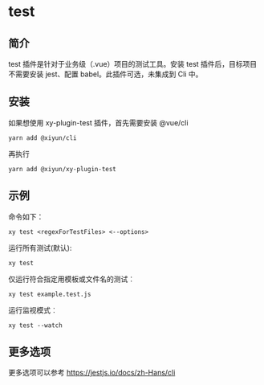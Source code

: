 # test

## 简介
test 插件是针对于业务级（.vue）项目的测试工具。安装 test 插件后，目标项目不需要安装 jest、配置 babel。此插件可选，未集成到 Cli 中。

## 安装
如果想使用 xy-plugin-test 插件，首先需要安装 @vue/cli

```shell
yarn add @xiyun/cli
```
再执行
```shell
yarn add @xiyun/xy-plugin-test
```

## 示例
命令如下：
```shell
xy test <regexForTestFiles> <--options>
```
运行所有测试(默认):
```shell
xy test
```
仅运行符合指定用模板或文件名的测试︰
```shell
xy test example.test.js
```
运行监视模式︰
```shell
xy test --watch
```

## 更多选项

更多选项可以参考 <a href="https://jestjs.io/docs/zh-Hans/cli" target="_blank">https://jestjs.io/docs/zh-Hans/cli</a>
